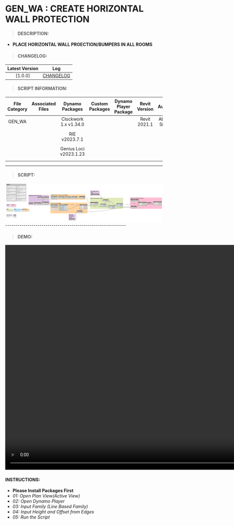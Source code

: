 # GEN_WA : CREATE HORIZONTAL WALL PROTECTION

> #### DESCRIPTION: 
- **PLACE HORIZONTAL WALL PROECTION/BUMPERS IN ALL ROOMS**

> #### CHANGELOG:

| Latest Version | Log |
| :-------: | :----: | 
|[1.0.0] | [CHANGELOG](/_scripts/_general/WALLS/changelog/GEN_WA_HorizontalWallProtection.md) |

> #### SCRIPT INFORMATION: 

| File Category | Associated Files | Dynamo Packages | Custom Packages | Dynamo Player Package | Revit Version | Author | Modified By | File Name & Location | 
| :-------: | :----: | :---: | :---: | :---: | :---: | :---: | :---: | :--: |
| GEN_WA |  | Clockwork 1.x v1.34.0 | | | Revit 2021.1 | Abjeet Singh | | GEN_WA_HorizontalWallProtection |
|        |  | RIE v2023.7.1 | | |              |              | | (https://bimcapcom.sharepoint.com/:u:/s/BCP-Main/Ef0bbvNua2VAgp00XwU-a_EB9VIx_e0jZbTbg-d5UGG-kQ?e=FH48fo) |
|        |  | Genius Loci v2023.1.23 | | |              |              | | |
|        |  | | | |
|        |  |  | | |
------------------------------------------------------------
> #### SCRIPT: 

<img src="./_scripts/_general/WALLS/images/GEN_WA_HorizontalWallProtection.png">
------------------------------------------------------------

> #### DEMO: 

<video width="1280" height="720" controls>
 <source src="./_scripts/_general/WALLS/demo/GEN_WA_HorizontalWallProtection.mp4" type="video/mp4">
</video>

#### INSTRUCTIONS: 
- **Please Install Packages First**
- *01: Open Plan View(Active View)*
- *02: Open Dynamo Player*
- *03: Input Family (Line Based Family)*
- *04: Input Height and Offset from Edges*
- *05: Run the Script*